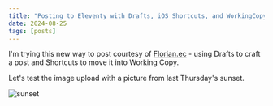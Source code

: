 ```yaml
---
title: "Posting to Eleventy with Drafts, iOS Shortcuts, and WorkingCopy"
date: 2024-08-25
tags: [posts]
---
```



I'm trying this new way to post courtesy of [Florian.ec](https://florian.ec/blog/post-to-eleventy-ios-drafts-shortcuts-working-copy) - using Drafts to craft a post and Shortcuts to move it into Working Copy.

Let's test the image upload with a picture from last Thursday's sunset.

![sunset](/posts/2024-08-25-posting-to-eleventy-with-drafts-ios-shortcuts-and-workingcopy/sunset.jpeg)
